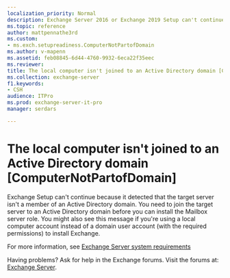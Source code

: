 ```yaml
---
localization_priority: Normal
description: Exchange Server 2016 or Exchange 2019 Setup can't continue because the target computer isn't a member of an Active Directory domain.
ms.topic: reference
author: mattpennathe3rd
ms.custom:
- ms.exch.setupreadiness.ComputerNotPartofDomain
ms.author: v-mapenn
ms.assetid: feb08845-6d44-4760-9932-6eca22f35eec
ms.reviewer: 
title: The local computer isn't joined to an Active Directory domain [ComputerNotPartofDomain]
ms.collection: exchange-server
f1.keywords:
- CSH
audience: ITPro
ms.prod: exchange-server-it-pro
manager: serdars

---
```


# The local computer isn't joined to an Active Directory domain [ComputerNotPartofDomain]

Exchange Setup can't continue because it detected that the target server isn't a member of an Active Directory domain. You need to join the target server to an Active Directory domain before you can install the Mailbox server role. You might also see this message if you're using a local computer account instead of a domain user account (with the required permissions) to install Exchange.

For more information, see [Exchange Server system requirements](../system-requirements.md)

Having problems? Ask for help in the Exchange forums. Visit the forums at: [Exchange Server](https://go.microsoft.com/fwlink/p/?linkId=60612).
